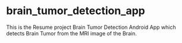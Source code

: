 # brain_tumor_detection_app
This is the Resume project Brain Tumor Detection Android App which detects Brain Tumor from the MRI image of the Brain. 
